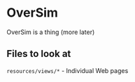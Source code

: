 OverSim
=======
OverSim is a thing (more later)

Files to look at
----------------
`resources/views/*` - Individual Web pages